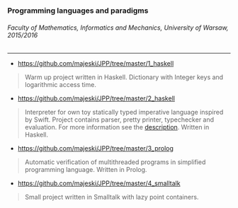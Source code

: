 ### Programming languages and paradigms
###### Faculty of Mathematics, Informatics and Mechanics, University of Warsaw, 2015/2016

-------------

- https://github.com/majeski/JPP/tree/master/1_haskell
> Warm up project written in Haskell. Dictionary with Integer keys and logarithmic access time.

- https://github.com/majeski/JPP/tree/master/2_haskell
> Interpreter for own toy statically typed imperative language inspired by Swift. Project contains parser, pretty printer, typechecker and evaluation. For more information see the [description](https://github.com/majeski/JPP/blob/master/2_haskell/grammar/description.txt). Written in Haskell.

- https://github.com/majeski/JPP/tree/master/3_prolog
> Automatic verification of multithreaded programs in simplified programming language. Written in Prolog.

- https://github.com/majeski/JPP/tree/master/4_smalltalk
> Small project written in Smalltalk with lazy point containers.
